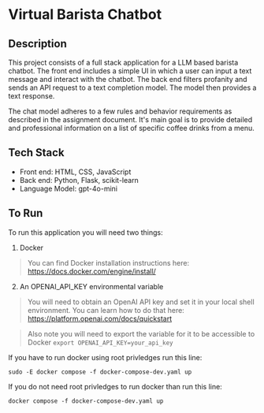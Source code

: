 # Virtual Barista Chatbot

## Description
This project consists of a full stack application for a LLM based barista chatbot. The front end includes a simple UI in which a user can input a text message and interact with the chatbot. The back end filters profanity and sends an API request to a text completion model. The model then provides a text response.

The chat model adheres to a few rules and behavior requirements as described in the assignment document. It's main goal is to provide detailed and professional information on a list of specific coffee drinks from a menu.

## Tech Stack
- Front end: HTML, CSS, JavaScript
- Back end: Python, Flask, scikit-learn 
- Language Model: gpt-4o-mini

## To Run
To run this application you will need two things:
1. Docker
>You can find Docker installation instructions here: https://docs.docker.com/engine/install/
2. An OPENAI_API_KEY environmental variable
>You will need to obtain an OpenAI API key and set it in your local shell environment. You can learn how to do that here: https://platform.openai.com/docs/quickstart

>Also note you will need to export the variable for it to be accessible to Docker ```export OPENAI_API_KEY=your_api_key```

If you have to run docker using root privledges run this line:
```
sudo -E docker compose -f docker-compose-dev.yaml up
```

If you do not need root privledges to run docker than run this line:
```
docker compose -f docker-compose-dev.yaml up
```
